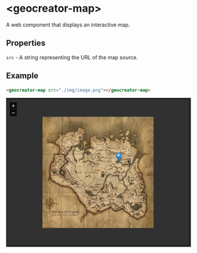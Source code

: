 # &lt;geocreator-map&gt;
A web component that displays an interactive map.

## Properties
`src` - A string representing the URL of the map source.

## Example

```html
<geocreator-map src="./img/image.png"></geocreator-map>
```

![alt text](.readme/example.png)